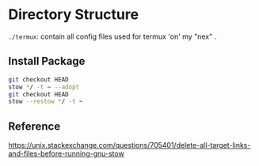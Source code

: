 
# Directory Structure
  `./termux`: contain all config files used for termux 'on' my "nex" .



## Install Package

```bash
git checkout HEAD
stow */ -t ~ --adopt
git checkout HEAD
stow --restow */ -t ~
```

## Reference
https://unix.stackexchange.com/questions/705401/delete-all-target-links-and-files-before-running-gnu-stow
